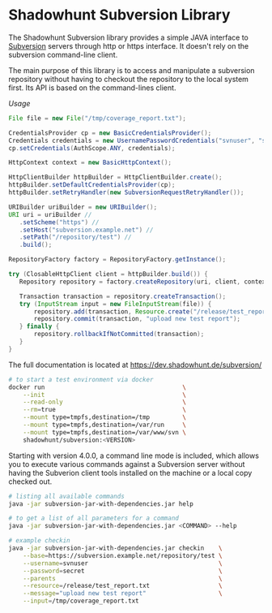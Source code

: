 # Shadowhunt Subversion Library

The Shadowhunt Subversion library provides a simple JAVA interface to
[Subversion](http://subversion.apache.org/) servers through http or https
interface. It doesn't rely on the subversion command-line client.

The main purpose of this library is to access and manipulate a subversion
repository without having to checkout the repository to the local system first.
Its API is based on the command-lines client.

*Usage*

```java
File file = new File("/tmp/coverage_report.txt");

CredentialsProvider cp = new BasicCredentialsProvider();
Credentials credentials = new UsernamePasswordCredentials("svnuser", "secret");
cp.setCredentials(AuthScope.ANY, credentials);

HttpContext context = new BasicHttpContext();

HttpClientBuilder httpBuilder = HttpClientBuilder.create();
httpBuilder.setDefaultCredentialsProvider(cp);
httpBuilder.setRetryHandler(new SubversionRequestRetryHandler());

URIBuilder uriBuilder = new URIBuilder();
URI uri = uriBuilder //
   .setScheme("https") //
   .setHost("subversion.example.net") //
   .setPath("/repository/test") //
   .build();

RepositoryFactory factory = RepositoryFactory.getInstance();

try (ClosableHttpClient client = httpBuilder.build()) {
   Repository repository = factory.createRepository(uri, client, context, true);

   Transaction transaction = repository.createTransaction();
   try (InputStream input = new FileInputStream(file)) {
       repository.add(transaction, Resource.create("/release/test_report.txt"), true, input);
       repository.commit(transaction, "upload new test report");
   } finally {
       repository.rollbackIfNotCommitted(transaction);
   }
}
```

The full documentation is located at https://dev.shadowhunt.de/subversion/

```sh
# to start a test environment via docker
docker run                                      \
    --init                                      \
    --read-only                                 \
    --rm=true                                   \
    --mount type=tmpfs,destination=/tmp         \
    --mount type=tmpfs,destination=/var/run     \
    --mount type=tmpfs,destination=/var/www/svn \
    shadowhunt/subversion:<VERSION>
```

Starting with version 4.0.0, a command line mode is included, which allows you
to execute various commands against a Subversion server without having the
Subverion client tools installed on the machine or a local copy checked out.

```sh
# listing all available commands
java -jar subversion-jar-with-dependencies.jar help

# to get a list of all parameters for a command
java -jar subversion-jar-with-dependencies.jar <COMMAND> --help

# example checkin
java -jar subversion-jar-with-dependencies.jar checkin    \
    --base=https://subversion.example.net/repository/test \
    --username=svnuser                                    \
    --password=secret                                     \
    --parents                                             \
    --resource=/release/test_report.txt                   \
    --message="upload new test report"                    \
    --input=/tmp/coverage_report.txt
```
